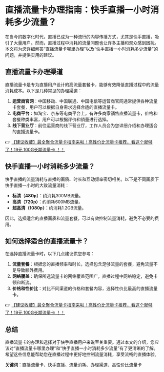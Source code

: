 # 直播流量卡办理指南：快手直播一小时消耗多少流量？

在当今的数字化时代，直播已成为一种流行的内容传播方式，尤其是快手直播，吸引了大量用户。然而，直播过程中消耗的流量问题也让许多主播和观众感到困扰。本文将为您详细解答“直播流量卡哪里办理”以及“快手直播一小时消耗多少流量”的问题，并提供实用的建议。

## 直播流量卡办理渠道

直播流量卡是专为直播用户设计的高流量套餐卡，能够有效降低直播过程中的流量消耗成本。以下是几种常见的办理渠道：

1. **运营商官网**：中国移动、中国联通、中国电信等运营商官网通常提供各种流量卡套餐，用户可以根据自身需求选择合适的直播流量卡。
2. **电商平台**：如淘宝、京东等电商平台上，有许多商家销售直播流量卡，价格和套餐种类丰富，用户可以根据评价和销量进行选择。
3. **线下营业厅**：前往运营商的线下营业厅，工作人员会为您详细介绍和办理适合的直播流量卡。

👉 [【建议收藏】最全聚合流量卡指南来啦！高性价比流量卡推荐，看这个就够了！19元 100G长期流量卡 ！！](https://bit.ly/Liuliangka)

## 快手直播一小时消耗多少流量？

快手直播的流量消耗与直播的画质、时长和互动频率密切相关。以下是不同画质下快手直播一小时的大致流量消耗：

- **标清（480p）**：约消耗300MB流量。
- **高清（720p）**：约消耗600MB流量。
- **超高清（1080p）**：约消耗1.2GB流量。

因此，选择适合的直播画质和流量套餐，可以有效控制流量消耗，避免不必要的费用。

## 如何选择适合的直播流量卡？

在选择直播流量卡时，以下几点建议供您参考：

1. **流量套餐**：根据您的直播频率和时长，选择包含足够流量的套餐，避免流量不足导致额外费用。
2. **网络覆盖**：确保所选流量卡的网络覆盖范围广，直播过程中网络稳定，避免卡顿和断流。
3. **价格和性价比**：对比不同渠道的价格和套餐内容，选择性价比最高的直播流量卡。

👉 [【建议收藏】最全聚合流量卡指南来啦！高性价比流量卡推荐，看这个就够了！19元 100G长期流量卡 ！！](https://bit.ly/Liuliangka)

## 总结

直播流量卡的办理和选择对于快手直播用户来说至关重要。通过本文的介绍，您应该对“直播流量卡哪里办理”和“快手直播一小时消耗多少流量”有了更清晰的了解。希望这些信息能帮助您在直播过程中更好地控制流量消耗，享受流畅的直播体验。

**关键词**：直播流量卡、快手直播、流量消耗、办理渠道、高性价比流量卡